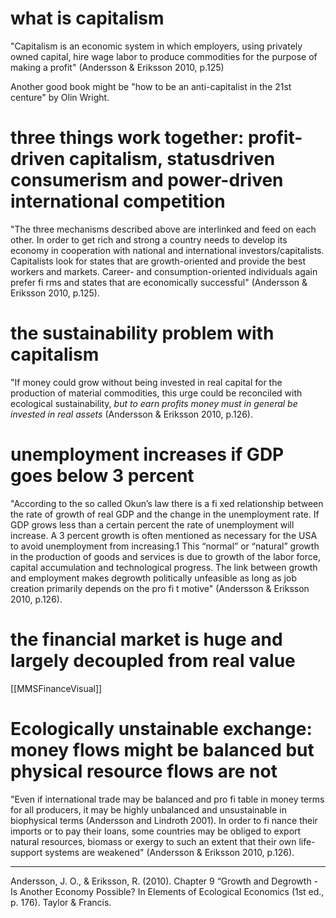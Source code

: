 
# what is capitalism
"Capitalism is an economic system in which  employers, using privately owned capital, hire wage labor to produce commodities for the purpose of making a profit" (Andersson & Eriksson 2010, p.125)

Another good book might be "how to be an anti-capitalist in the 21st centure" by Olin Wright.

# three things work together: profit-driven capitalism, statusdriven consumerism and power-driven international competition
"The three mechanisms described above are interlinked and feed on each other. In  order to get rich and strong a country needs to develop its economy in cooperation  with national and international investors/capitalists. Capitalists look for states that  are growth-oriented and provide the best workers and markets. Career- and   consumption-oriented individuals again prefer  fi  rms and states that are economically successful" (Andersson & Eriksson 2010, p.125).

# the sustainability problem with capitalism
"If money could grow without being invested in real capital for the production of material commodities, this urge could be reconciled with ecological sustainability, *but to earn profits money must in general be invested in real  assets* (Andersson & Eriksson 2010, p.126). 

# unemployment increases if GDP goes below 3 percent
"According to the so called  Okun’s law  there is a  fi  xed relationship between the  rate of growth of real GDP and the change in the unemployment rate. If GDP  grows less than a certain percent the rate of unemployment will increase. A 3  percent growth is often mentioned as necessary for the USA to avoid unemployment from increasing.1 This “normal” or “natural” growth in the production of  goods and services is due to growth of the labor force, capital accumulation and  technological progress. The link between growth and employment makes  degrowth politically unfeasible as long as job creation primarily depends on the  pro fi  t motive" (Andersson & Eriksson 2010, p.126).

# the financial market is huge and largely decoupled from real value
[[MMSFinanceVisual]]

# Ecologically unstainable exchange: money flows might be balanced but physical resource flows are not 
"Even if international trade may be balanced and pro fi  table in money terms  for all producers, it may be highly  unbalanced and unsustainable in biophysical  terms  (Andersson and Lindroth 2001). In order to  fi  nance their imports or to pay their loans, some countries may be  obliged to export natural resources, biomass or exergy to such an extent that their  own life-support systems are weakened" (Andersson & Eriksson 2010, p.126).
______
Andersson, J. O., & Eriksson, R. (2010). Chapter 9 “Growth and Degrowth - Is Another Economy Possible? In Elements of Ecological Economics (1st ed., p. 176). Taylor & Francis.